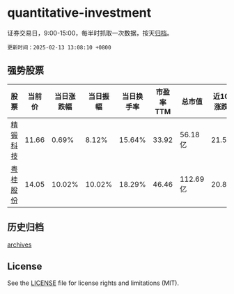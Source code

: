 # quantitative-investment

证券交易日，9:00-15:00，每半时抓取一次数据，按天[归档](archives)。

`更新时间：2025-02-13 13:08:10 +0800`

## 强势股票

|股票|当前价|当日涨跌幅|当日振幅|当日换手率|市盈率TTM|总市值|近10日涨跌幅|
|----|----|----|----|----|----|----|----|
|[精锻科技](https://xueqiu.com/S/SZ300258)|11.66|0.69%|8.12%|15.64%|33.92|56.18亿|21.58%|
|[粤桂股份](https://xueqiu.com/S/SZ000833)|14.05|10.02%|10.02%|18.29%|46.46|112.69亿|20.81%|

## 历史归档

[archives](archives)

## License

See the [LICENSE](LICENSE) file for license rights and limitations (MIT).